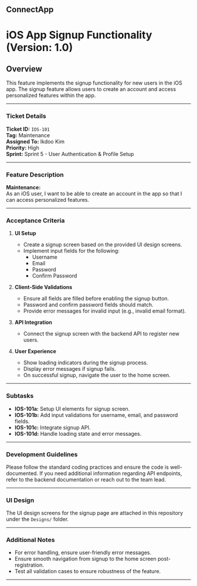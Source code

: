 ## ConnectApp 

# iOS App Signup Functionality (Version: 1.0)

## Overview
This feature implements the signup functionality for new users in the iOS app. The signup feature allows users to create an account and access personalized features within the app.

---

### Ticket Details

**Ticket ID:** `IOS-101`  
**Tag:** Maintenance  
**Assigned To:** Ikdoo Kim  
**Priority:** High  
**Sprint:** Sprint 5 - User Authentication & Profile Setup  

---

### Feature Description

**Maintenance:**  
As an iOS user, I want to be able to create an account in the app so that I can access personalized features.

---

### Acceptance Criteria

1. **UI Setup**  
   - Create a signup screen based on the provided UI design screens.
   - Implement input fields for the following:
     - Username
     - Email
     - Password
     - Confirm Password

2. **Client-Side Validations**  
   - Ensure all fields are filled before enabling the signup button.
   - Password and confirm password fields should match.
   - Provide error messages for invalid input (e.g., invalid email format).

3. **API Integration**  
   - Connect the signup screen with the backend API to register new users.

4. **User Experience**  
   - Show loading indicators during the signup process.
   - Display error messages if signup fails.
   - On successful signup, navigate the user to the home screen.

---

### Subtasks

- **IOS-101a:** Setup UI elements for signup screen.
- **IOS-101b:** Add input validations for username, email, and password fields.
- **IOS-101c:** Integrate signup API.
- **IOS-101d:** Handle loading state and error messages.

---

### Development Guidelines

Please follow the standard coding practices and ensure the code is well-documented. If you need additional information regarding API endpoints, refer to the backend documentation or reach out to the team lead.

---

### UI Design

The UI design screens for the signup page are attached in this repository under the `Designs/` folder.

---

### Additional Notes

- For error handling, ensure user-friendly error messages.
- Ensure smooth navigation from signup to the home screen post-registration.
- Test all validation cases to ensure robustness of the feature.

---

